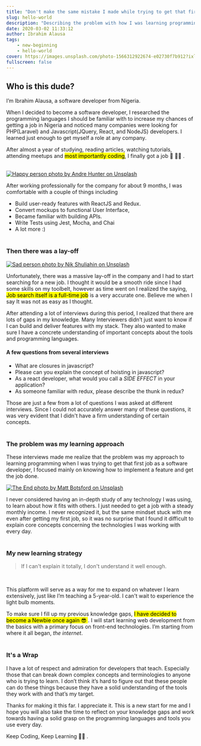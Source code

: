 ```yaml
---
title: "Don't make the same mistake I made while trying to get that first software job 😉"
slug: hello-world
description: "Describing the problem with how I was learning programming and a new approach to supercharge my learning"
date: 2020-03-02 11:33:12
author: Ibrahim Alausa
tags:
    - new-beginning
    - hello-world
cover: https://images.unsplash.com/photo-1566312922674-e02730f7b912?ixlib=rb-1.2.1&ixid=eyJhcHBfaWQiOjEyMDd9&auto=format&fit=crop&w=1934&q=80
fullscreen: false
---
```


## Who is this dude?

I’m Ibrahim Alausa, a software developer from Nigeria.
<br>

When I decided to become a software developer, I researched the programming languages I should be familiar with to increase my chances of getting a job in Nigeria and noticed many companies were looking for PHP(Laravel) and Javascript(JQuery, React, and NodeJS) developers. I learned just enough to get myself a role at any company.

After almost a year of studying, reading articles, watching tutorials, attending meetups and <mark>most importantly coding</mark>, I finally got a job 🎉 🎉🎉 .<br> <br>

[![Happy person photo by Andre Hunter on Unsplash](https://images.unsplash.com/photo-1454486837617-ce8e1ba5ebfe?ixlib=rb-1.2.1&ixid=eyJhcHBfaWQiOjEyMDd9&auto=format&fit=crop&w=1052&q=80)](https://unsplash.com/photos/p-I9wV811qk)<br>

After working professionally for the company for about 9 months, I was comfortable with a couple of things including

-   Build user-ready features with ReactJS and Redux.
-   Convert mockups to functional User Interface,
-   Became familiar with building APIs.
-   Write Tests using Jest, Mocha, and Chai
-   A lot more :)
    <br> <br>

### Then there was a lay-off

[![Sad person photo by Nik Shuliahin on Unsplash](https://images.unsplash.com/photo-1493836512294-502baa1986e2?ixlib=rb-1.2.1&ixid=eyJhcHBfaWQiOjEyMDd9&auto=format&fit=crop&w=1067&q=80)](https://unsplash.com/photos/BuNWp1bL0nc)<br>

Unfortunately, there was a massive lay-off in the company and I had to start searching for a new job. I thought it would be a smooth ride since I had some skills on my toolbelt, however as time went on I realized the saying, <mark>Job search itself is a full-time job</mark> is a very accurate one. Believe me when I say It was not as easy as I thought.

After attending a lot of interviews during this period, I realized that there are lots of gaps in my knowledge. Many Interviewers didn’t just want to know if I can build and deliver features with my stack. They also wanted to make sure I have a concrete understanding of important concepts about the tools and programming languages.

#### A few questions from several interviews

-   What are closures in javascript?
-   Please can you explain the concept of hoisting in javascript?
-   As a react developer, what would you call a _SIDE EFFECT_ in your application?
-   As someone familiar with redux, please describe the thunk in redux?

Those are just a few from a lot of questions I was asked at different interviews. Since I could not accurately answer many of these questions, it was very evident that I didn't have a firm understanding of certain concepts.
<br><br>

### The problem was my learning approach

These interviews made me realize that the problem was my approach to learning programming when I was trying to get that first job as a software developer, I focused mainly on knowing how to implement a feature and get the job done.

[![The End photo by Matt Botsford on Unsplash](https://images.unsplash.com/photo-1522292923399-bf8ddbd6e4e2?ixlib=rb-1.2.1&ixid=eyJhcHBfaWQiOjEyMDd9&auto=format&fit=crop&w=700&q=80)](https://unsplash.com/photos/TgjSku4-g6Q)<br>

I never considered having an in-depth study of any technology I was using, to learn about how it fits with others. I just needed to get a job with a steady monthly income. I never recognized it, but the same mindset stuck with me even after getting my first job, so it was no surprise that I found it difficult to explain core concepts concerning the technologies I was working with every day.
<br><br>

### My new learning strategy

> If I can't explain it totally, I don't understand it well enough.

<br>

This platform will serve as a way for me to expand on whatever I learn extensively, just like I’m teaching a 5-year-old. I can't wait to experience the light bulb moments.

To make sure I fill up my previous knowledge gaps, <mark>I have decided to become a Newbie once again 😎 </mark>. I will start learning web development from the basics with a primary focus on front-end technologies. I’m starting from where it all began, _the internet_.
<br><br>

### It's a Wrap

I have a lot of respect and admiration for developers that teach. Especially those that can break down complex concepts and terminologies to anyone who is trying to learn. I don’t think it’s hard to figure out that these people can do these things because they have a solid understanding of the tools they work with and that’s my target.

Thanks for making it this far. I appreciate it. This is a new start for me and I hope you will also take the time to reflect on your knowledge gaps and work towards having a solid grasp on the programming languages and tools you use every day.

Keep Coding, Keep Learning 💪🏿 .
